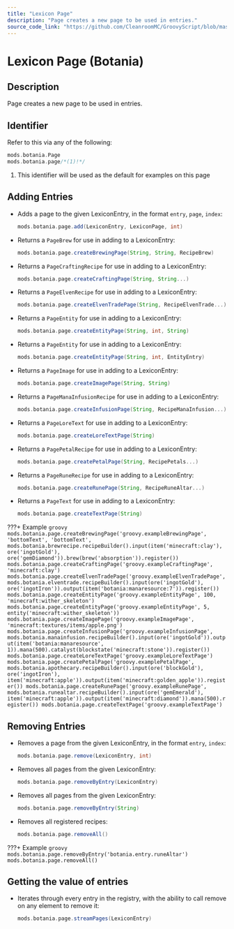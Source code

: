 ```yaml
---
title: "Lexicon Page"
description: "Page creates a new page to be used in entries."
source_code_link: "https://github.com/CleanroomMC/GroovyScript/blob/master/src/main/java/com/cleanroommc/groovyscript/compat/mods/botania/Lexicon.java"
---
```


# Lexicon Page (Botania)

## Description

Page creates a new page to be used in entries.

## Identifier

Refer to this via any of the following:

```groovy hl_lines="2"
mods.botania.Page
mods.botania.page/*(1)!*/
```

1. This identifier will be used as the default for examples on this page

## Adding Entries

- Adds a page to the given LexiconEntry, in the format `entry`, `page`, `index`:

    ```groovy
    mods.botania.page.add(LexiconEntry, LexiconPage, int)
    ```

- Returns a `PageBrew` for use in adding to a LexiconEntry:

    ```groovy
    mods.botania.page.createBrewingPage(String, String, RecipeBrew)
    ```

- Returns a `PageCraftingRecipe` for use in adding to a LexiconEntry:

    ```groovy
    mods.botania.page.createCraftingPage(String, String...)
    ```

- Returns a `PageElvenRecipe` for use in adding to a LexiconEntry:

    ```groovy
    mods.botania.page.createElvenTradePage(String, RecipeElvenTrade...)
    ```

- Returns a `PageEntity` for use in adding to a LexiconEntry:

    ```groovy
    mods.botania.page.createEntityPage(String, int, String)
    ```

- Returns a `PageEntity` for use in adding to a LexiconEntry:

    ```groovy
    mods.botania.page.createEntityPage(String, int, EntityEntry)
    ```

- Returns a `PageImage` for use in adding to a LexiconEntry:

    ```groovy
    mods.botania.page.createImagePage(String, String)
    ```

- Returns a `PageManaInfusionRecipe` for use in adding to a LexiconEntry:

    ```groovy
    mods.botania.page.createInfusionPage(String, RecipeManaInfusion...)
    ```

- Returns a `PageLoreText` for use in adding to a LexiconEntry:

    ```groovy
    mods.botania.page.createLoreTextPage(String)
    ```

- Returns a `PagePetalRecipe` for use in adding to a LexiconEntry:

    ```groovy
    mods.botania.page.createPetalPage(String, RecipePetals...)
    ```

- Returns a `PageRuneRecipe` for use in adding to a LexiconEntry:

    ```groovy
    mods.botania.page.createRunePage(String, RecipeRuneAltar...)
    ```

- Returns a `PageText` for use in adding to a LexiconEntry:

    ```groovy
    mods.botania.page.createTextPage(String)
    ```

???+ Example
    ```groovy
    mods.botania.page.createBrewingPage('groovy.exampleBrewingPage', 'bottomText', 'bottomText', mods.botania.brewrecipe.recipeBuilder().input(item('minecraft:clay'), ore('ingotGold'), ore('gemDiamond')).brew(brew('absorption')).register())
    mods.botania.page.createCraftingPage('groovy.exampleCraftingPage', 'minecraft:clay')
    mods.botania.page.createElvenTradePage('groovy.exampleElvenTradePage', mods.botania.elventrade.recipeBuilder().input(ore('ingotGold'), ore('ingotIron')).output(item('botania:manaresource:7')).register())
    mods.botania.page.createEntityPage('groovy.exampleEntityPage', 100, 'minecraft:wither_skeleton')
    mods.botania.page.createEntityPage('groovy.exampleEntityPage', 5, entity('minecraft:wither_skeleton'))
    mods.botania.page.createImagePage('groovy.exampleImagePage', 'minecraft:textures/items/apple.png')
    mods.botania.page.createInfusionPage('groovy.exampleInfusionPage', mods.botania.manainfusion.recipeBuilder().input(ore('ingotGold')).output(item('botania:manaresource', 1)).mana(500).catalyst(blockstate('minecraft:stone')).register())
    mods.botania.page.createLoreTextPage('groovy.exampleLoreTextPage')
    mods.botania.page.createPetalPage('groovy.examplePetalPage', mods.botania.apothecary.recipeBuilder().input(ore('blockGold'), ore('ingotIron'), item('minecraft:apple')).output(item('minecraft:golden_apple')).register())
    mods.botania.page.createRunePage('groovy.exampleRunePage', mods.botania.runealtar.recipeBuilder().input(ore('gemEmerald'), item('minecraft:apple')).output(item('minecraft:diamond')).mana(500).register())
    mods.botania.page.createTextPage('groovy.exampleTextPage')
    ```

## Removing Entries

- Removes a page from the given LexiconEntry, in the format `entry`, `index`:

    ```groovy
    mods.botania.page.remove(LexiconEntry, int)
    ```

- Removes all pages from the given LexiconEntry:

    ```groovy
    mods.botania.page.removeByEntry(LexiconEntry)
    ```

- Removes all pages from the given LexiconEntry:

    ```groovy
    mods.botania.page.removeByEntry(String)
    ```

- Removes all registered recipes:

    ```groovy
    mods.botania.page.removeAll()
    ```

???+ Example
    ```groovy
    mods.botania.page.removeByEntry('botania.entry.runeAltar')
    mods.botania.page.removeAll()
    ```

## Getting the value of entries

- Iterates through every entry in the registry, with the ability to call remove on any element to remove it:

    ```groovy
    mods.botania.page.streamPages(LexiconEntry)
    ```
